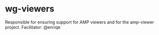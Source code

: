 # wg-viewers
Responsible for ensuring support for AMP viewers and for the amp-viewer project. Facilitator: @enriqe

